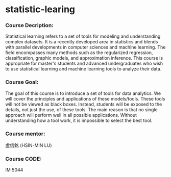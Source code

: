 # statistic-learing

### Course Decription:

Statistical learning refers to a set of tools for modeling and understanding complex datasets. It is a recently developed area in statistics and blends with parallel developments in computer sciences and machine learning. The field encompasses many methods such as the regularized regression, classification, graphic models, and approximation inference. This course is appropriate for master's students and advanced undergraduates who wish to use statistical learning and machine learning tools to analyze their data.

### Course Goal:

The goal of this course is to introduce a set of tools for data analytics. We will cover the principles and applications of these models/tools. These tools will not be viewed as black boxes. Instead, students will be exposed to the details, not just the use, of these tools. The main reason is that no single approach will perform well in all possible applications. Without understanding how a tool work, it is impossible to select the best tool.

### Course mentor:

盧信銘 (HSIN-MIN LU)

### Course CODE:

IM 5044

